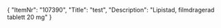 {
  "ItemNr": "107390",
  "Title": "test",
  "Description": "Lipistad, filmdragerad tablett 20 mg"
}